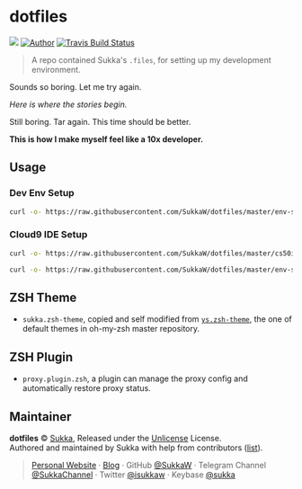 # dotfiles

![](https://img.shields.io/github/license/SukkaW/dotfiles.svg?style=flat-square) [![Author](https://img.shields.io/badge/Author-Sukka-b68469.svg?style=flat-square)]((https://skk.moe))
[![Travis Build Status](https://img.shields.io/travis/SukkaW/dotfiles.svg?style=flat-square)](https://travis-ci.org/SukkaW/dotfiles)

> A repo contained Sukka's `.files`, for setting up my development environment.

Sounds so boring. Let me try again.

*Here is where the stories begin.*

Still boring. Tar again. This time should be better.

**This is how I make myself feel like a 10x developer.**

## Usage

### Dev Env Setup

```bash
curl -o- https://raw.githubusercontent.com/SukkaW/dotfiles/master/env-setup.sh | bash
```

### Cloud9 IDE Setup

```bash
curl -o- https://raw.githubusercontent.com/SukkaW/dotfiles/master/cs50ide-setup.sh | bash

curl -o- https://raw.githubusercontent.com/SukkaW/dotfiles/master/env-setup.sh | bash
```

## ZSH Theme

- `sukka.zsh-theme`, copied and self modified from [`ys.zsh-theme`](https://github.com/robbyrussell/oh-my-zsh/blob/master/themes/ys.zsh-theme), the one of default themes in oh-my-zsh master repository.

## ZSH Plugin

- `proxy.plugin.zsh`, a plugin can manage the proxy config and automatically restore proxy status.

## Maintainer

**dotfiles** © [Sukka](https://github.com/SukkaW), Released under the [Unlicense](./LICENSE) License.<br>
Authored and maintained by Sukka with help from contributors ([list](https://github.com/SukkaW/hexo-theme-suka/contributors)).

> [Personal Website](https://skk.moe) · [Blog](https://blog.skk.moe) · GitHub [@SukkaW](https://github.com/SukkaW) · Telegram Channel [@SukkaChannel](https://t.me/SukkaChannel) · Twitter [@isukkaw](https://twitter.com/isukkaw) · Keybase [@sukka](https://keybase.io/sukka)

